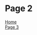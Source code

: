 <h1> Page 2 </h1>
 <p>
  <a Href="Index.html">Home</a> <br>
  <a href="Page3.html">Page 3</a>
  </p>
